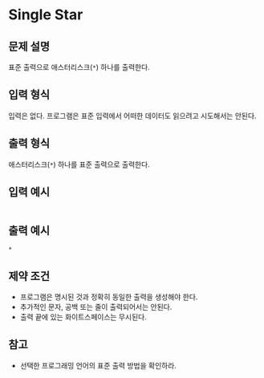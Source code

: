 # Single Star

## 문제 설명

표준 출력으로 애스터리스크(`*`) 하나를 출력한다.

## 입력 형식

입력은 없다. 프로그램은 표준 입력에서 어떠한 데이터도 읽으려고 시도해서는 안된다.

## 출력 형식

 애스터리스크(`*`) 하나를 표준 출력으로 출력한다.

## 입력 예시

```text
```

## 출력 예시

```text
*
```

## 제약 조건
* 프로그램은 명시된 것과 정확히 동일한 출력을 생성해야 한다.
* 추가적인 문자, 공백 또는 줄이 출력되어서는 안된다.
* 출력 끝에 있는 화이트스페이스는 무시된다.

## 참고
* 선택한 프로그래밍 언어의 표준 출력 방법을 확인하라.